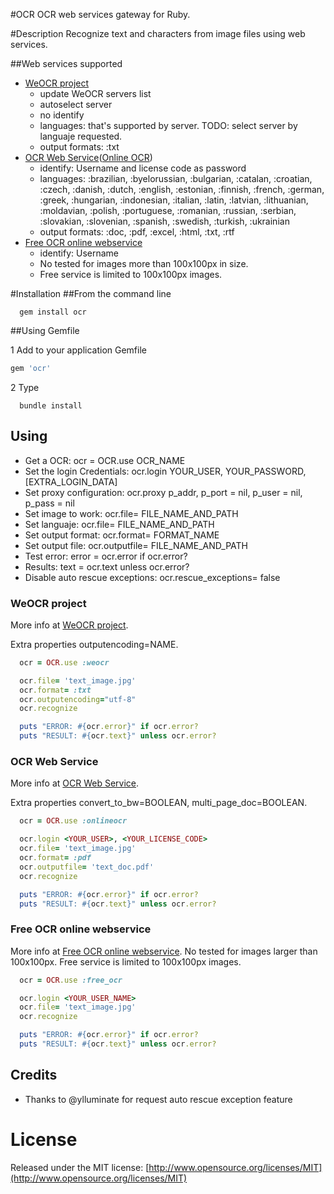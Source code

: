 #OCR
 OCR web services gateway for Ruby.

#Description
  Recognize text and characters from image files using web services.

##Web services supported
  - [WeOCR project](http://weocr.ocrgrid.org/)
    * update WeOCR servers list
    * autoselect server
    * no identify
    * languages: that's supported by server. TODO: select server by languaje requested.
    * output formats: :txt
  - [OCR Web Service](http://www.ocrwebservice.com/)([Online OCR](http://www.onlineocr.net/))
    * identify: Username and license code as password
    * languages: :brazilian, :byelorussian, :bulgarian, :catalan, :croatian, :czech, :danish, :dutch, :english, :estonian, :finnish, :french, :german, :greek, :hungarian, :indonesian, :italian, :latin, :latvian, :lithuanian, :moldavian, :polish, :portuguese, :romanian, :russian, :serbian, :slovakian, :slovenian, :spanish, :swedish, :turkish, :ukrainian
    * output formats: :doc, :pdf, :excel, :html, :txt, :rtf
  - [Free OCR online webservice](http://www.free-ocr.co.uk/)
    * identify: Username
    * No tested for images more than 100x100px in size.
    * Free service is limited to 100x100px images.

#Installation
##From the command line

```shell
  gem install ocr
```

##Using Gemfile

1 Add to your application Gemfile

```ruby
gem 'ocr'
```

2 Type

```shell
  bundle install
```

## Using
  - Get a OCR: ocr = OCR.use OCR_NAME
  - Set the login Credentials: ocr.login YOUR_USER, YOUR_PASSWORD, [EXTRA_LOGIN_DATA]
  - Set proxy configuration: ocr.proxy p_addr, p_port = nil, p_user = nil, p_pass = nil
  - Set image to work: ocr.file= FILE_NAME_AND_PATH
  - Set languaje: ocr.file= FILE_NAME_AND_PATH
  - Set output format: ocr.format= FORMAT_NAME
  - Set output file: ocr.outputfile= FILE_NAME_AND_PATH
  - Test error: error = ocr.error if ocr.error?
  - Results: text = ocr.text unless ocr.error?
  - Disable auto rescue exceptions: ocr.rescue_exceptions= false

### WeOCR project
  More info at [WeOCR project](http://weocr.ocrgrid.org/).

  Extra properties outputencoding=NAME.

```ruby
  ocr = OCR.use :weocr

  ocr.file= 'text_image.jpg'
  ocr.format= :txt
  ocr.outputencoding="utf-8"
  ocr.recognize

  puts "ERROR: #{ocr.error}" if ocr.error?
  puts "RESULT: #{ocr.text}" unless ocr.error?
```

### OCR Web Service
  More info at [OCR Web Service](http://www.ocrwebservice.com/).

  Extra properties convert_to_bw=BOOLEAN, multi_page_doc=BOOLEAN.

```ruby
  ocr = OCR.use :onlineocr

  ocr.login <YOUR_USER>, <YOUR_LICENSE_CODE>
  ocr.file= 'text_image.jpg'
  ocr.format= :pdf
  ocr.outputfile= 'text_doc.pdf'
  ocr.recognize

  puts "ERROR: #{ocr.error}" if ocr.error?
  puts "RESULT: #{ocr.text}" unless ocr.error?
```

### Free OCR online webservice
  More info at [Free OCR online webservice](http://www.free-ocr.co.uk/). No tested for images larger than 100x100px. Free service is limited to 100x100px images.

```ruby
  ocr = OCR.use :free_ocr

  ocr.login <YOUR_USER_NAME>
  ocr.file= 'text_image.jpg'
  ocr.recognize

  puts "ERROR: #{ocr.error}" if ocr.error?
  puts "RESULT: #{ocr.text}" unless ocr.error?
```

## Credits

* Thanks to @ylluminate for request auto rescue exception feature

# License
Released under the MIT license: [http://www.opensource.org/licenses/MIT](http://www.opensource.org/licenses/MIT)
